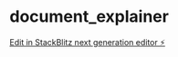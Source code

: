 # document_explainer

[Edit in StackBlitz next generation editor ⚡️](https://stackblitz.com/~/github.com/sojin25/document_explainer)